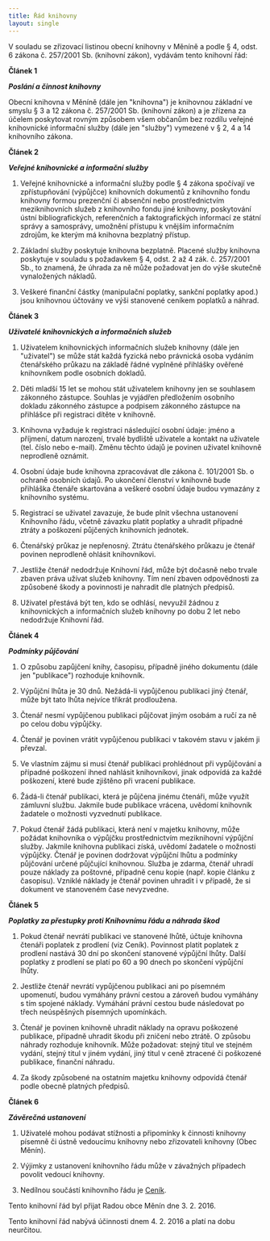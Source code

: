 ```yaml
---
title: Řád knihovny
layout: single
---
```

V souladu se zřizovací listinou obecní knihovny v Měníně a podle § 4, odst. 6 zákona č. 257/2001 Sb. (knihovní zákon), vydávám tento knihovní řád:

**Článek 1**

***Poslání a činnost knihovny***

Obecní knihovna v Měníně (dále jen "knihovna") je knihovnou základní ve smyslu § 3 a 12 zákona č. 257/2001 Sb. (knihovní zákon) a je zřízena za účelem poskytovat rovným způsobem všem občanům bez rozdílu veřejné knihovnické informační služby (dále jen "služby") vymezené v § 2, 4 a 14 knihovního zákona.

**Článek 2**

***Veřejné knihovnické a informační služby***

1. Veřejné knihovnické a informační služby podle § 4 zákona spočívají ve zpřístupňování (výpůjčce) knihovních dokumentů z knihovního fondu knihovny formou prezenční či absenční nebo prostřednictvím meziknihovních služeb z knihovního fondu jiné knihovny, poskytování ústní bibliografických, referenčních a faktografických informací ze státní správy a samosprávy, umožnění přístupu k vnějším informačním zdrojům, ke kterým má knihovna bezplatný přístup.

2. Základní služby poskytuje knihovna bezplatně. Placené služby knihovna poskytuje v souladu s požadavkem § 4, odst. 2 až 4 zák. č. 257/2001 Sb., to znamená, že úhrada za ně může požadovat jen do výše skutečně vynaložených nákladů.

3. Veškeré finanční částky (manipulační poplatky, sankční poplatky apod.) jsou knihovnou účtovány ve výši stanovené ceníkem poplatků a náhrad.

**Článek 3**

***Uživatelé knihovnických a informačních služeb***

1. Uživatelem knihovnických informačních služeb knihovny (dále jen "uživatel") se může stát každá fyzická nebo právnická osoba vydáním čtenářského průkazu na základě řádné vyplněné přihlášky ověřené knihovníkem podle osobních dokladů.

2. Děti mladší 15 let se mohou stát uživatelem knihovny jen se souhlasem zákonného zástupce. Souhlas je vyjádřen předložením osobního dokladu zákonného zástupce a podpisem zákonného zástupce na přihlášce při registraci dítěte v knihovně.

3. Knihovna vyžaduje k registraci následující osobní údaje: jméno a příjmení, datum narození, trvalé bydliště uživatele a kontakt na uživatele (tel. číslo nebo e-mail). Změnu těchto údajů je povinen uživatel knihovně neprodleně oznámit.

4. Osobní údaje bude knihovna zpracovávat dle zákona č. 101/2001 Sb. o ochraně osobních údajů. Po ukončení členství v knihovně bude přihláška čtenáře skartována a veškeré osobní údaje budou vymazány z knihovního systému.

5. Registrací se uživatel zavazuje, že bude plnit všechna ustanovení Knihovního řádu, včetně závazku platit poplatky a uhradit případné ztráty a poškození půjčených knihovních jednotek.

6. Čtenářský průkaz je nepřenosný. Ztrátu čtenářského průkazu je čtenář povinen neprodleně ohlásit knihovníkovi.

7. Jestliže čtenář nedodržuje Knihovní řád, může být dočasně nebo trvale zbaven práva užívat služeb knihovny. Tím není zbaven odpovědnosti za způsobené škody a povinnosti je nahradit dle platných předpisů.

8. Uživatel přestává být ten, kdo se odhlásí, nevyužil žádnou z knihovnických a informačních služeb knihovny po dobu 2 let nebo nedodržuje Knihovní řád.

**Článek 4**

***Podmínky půjčování***

1. O způsobu zapůjčení knihy, časopisu, případně jiného dokumentu (dále jen "publikace")  rozhoduje knihovník.

2. Výpůjční lhůta je 30 dnů. Nežádá-li vypůjčenou publikaci jiný čtenář, může být tato lhůta nejvíce třikrát prodloužena.

3. Čtenář nesmí vypůjčenou publikaci půjčovat jiným osobám a ručí za ně po celou dobu výpůjčky.

4. Čtenář je povinen vrátit vypůjčenou publikaci v takovém stavu v jakém ji převzal.

5. Ve vlastním zájmu si musí čtenář publikaci prohlédnout při vypůjčování a případné poškození ihned nahlásit knihovníkovi, jinak odpovídá za každé poškození, které bude zjištěno při vracení publikace.

6. Žádá-li čtenář publikaci, která je půjčena jinému čtenáři, může využít zámluvní službu. Jakmile bude publikace vrácena, uvědomí knihovník žadatele o možnosti vyzvednutí publikace.

7. Pokud čtenář žádá publikaci, která není v majetku knihovny, může požádat knihovníka o výpůjčku prostřednictvím meziknihovní výpůjční služby. Jakmile knihovna publikaci získá, uvědomí žadatele o možnosti výpůjčky. Čtenář je povinen dodržovat výpůjční lhůtu a podmínky půjčování určené půjčující knihovnou. Služba je zdarma, čtenář uhradí pouze náklady za poštovné, případně cenu kopie (např. kopie článku z časopisu). Vzniklé náklady je čtenář povinen uhradit i v případě, že si dokument ve stanoveném čase nevyzvedne.

**Článek 5**

***Poplatky za přestupky proti Knihovnímu řádu a náhrada škod***

1. Pokud čtenář nevrátí publikaci ve stanovené lhůtě, účtuje knihovna čtenáři poplatek z prodlení (viz Ceník). Povinnost platit poplatek z prodlení nastává 30 dní po skončení stanovené výpůjční lhůty. Další poplatky z prodlení se platí po 60 a 90 dnech po skončení výpůjční lhůty.

2. Jestliže čtenář nevrátí vypůjčenou publikaci ani po písemném upomenutí, budou vymáhány právní cestou a zároveň budou vymáhány s tím spojené náklady. Vymáhání právní cestou bude následovat po třech neúspěšných písemných upomínkách.

3. Čtenář je povinen knihovně uhradit náklady na opravu poškozené publikace, případně uhradit škodu při zničení nebo ztrátě. O způsobu náhrady rozhoduje knihovník. Může požadovat: stejný titul ve stejném vydání, stejný titul v jiném vydání, jiný titul v ceně ztracené či poškozené publikace, finanční náhradu.

4. Za škody způsobené na ostatním majetku knihovny odpovídá čtenář podle obecně platných předpisů.

**Článek 6**

***Závěrečná ustanovení***

1. Uživatelé mohou podávat stížnosti a připomínky k činnosti knihovny písemně či ústně vedoucímu knihovny nebo zřizovateli knihovny (Obec Měnín).

2. Výjimky z ustanovení knihovního řádu může v závažných případech povolit vedoucí knihovny.

3. Nedílnou součástí knihovního řádu je [Ceník](/info/cenik).

Tento knihovní řád byl přijat Radou obce Měnín dne 3. 2. 2016.

Tento knihovní řád nabývá účinnosti dnem 4. 2. 2016 a platí na dobu neurčitou.